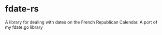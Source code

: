 # fdate-rs
A library for dealing with dates on the French Republican Calendar. A port of my fdate.go library

